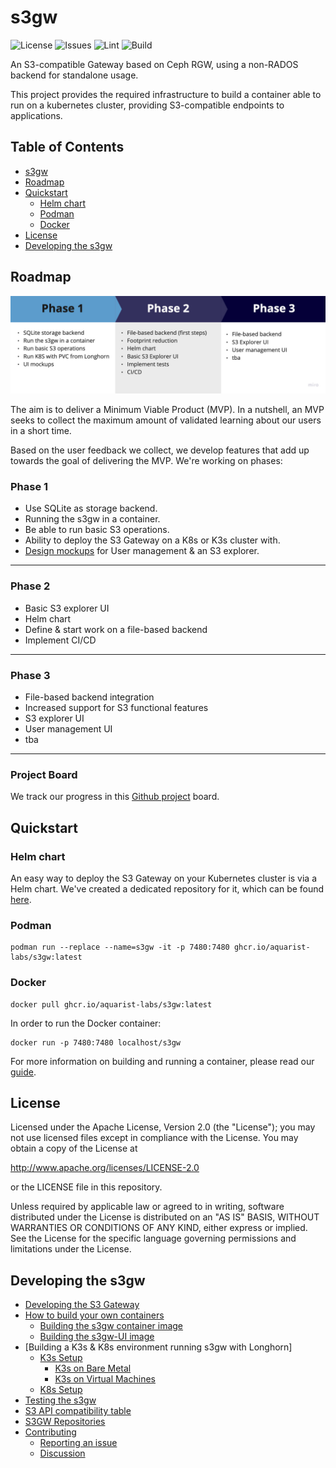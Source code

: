 # s3gw

![License](https://img.shields.io/github/license/aquarist-labs/s3gw-tools)
![Issues](https://img.shields.io/github/issues/aquarist-labs/s3gw-tools)
![Lint](https://github.com/aquarist-labs/s3gw-tools/actions/workflows/lint.yaml/badge.svg)
![Build](https://github.com/aquarist-labs/s3gw-tools/actions/workflows/build-environment.yml/badge.svg)

An S3-compatible Gateway based on Ceph RGW, using a non-RADOS backend for
standalone usage.

This project provides the required infrastructure to build a container
able to run on a kubernetes cluster, providing S3-compatible endpoints to
applications.

## Table of Contents

- [s3gw](#s3gw)
- [Roadmap](#roadmap)
- [Quickstart](#quickstart)
  - [Helm chart](#helm-chart)
  - [Podman](#podman)
  - [Docker](#docker)
- [License](#license)
- [Developing the s3gw](#developing-the-s3gw)

## Roadmap

![Roadmap](/assets/images/s3gw-roadmap.jpg)

The aim is to deliver a Minimum Viable Product (MVP). In a nutshell, an MVP
seeks to collect the maximum amount of validated learning about our users in a
short time.

Based on the user feedback we collect, we develop features that add up towards
the goal of delivering the MVP. We're working on phases:

### Phase 1

- Use SQLite as storage backend.
- Running the s3gw in a container.
- Be able to run basic S3 operations.
- Ability to deploy the S3 Gateway on a K8s or K3s cluster with.
- [Design mockups][1] for User management & an S3 explorer.

-----

### Phase 2

- Basic S3 explorer UI
- Helm chart
- Define & start work on a file-based backend
- Implement CI/CD

-----

### Phase 3

- File-based backend integration
- Increased support for S3 functional features
- S3 explorer UI
- User management UI
- tba

-----

### Project Board

We track our progress in this [Github project][2] board.

## Quickstart

### Helm chart

An easy way to deploy the S3 Gateway on your Kubernetes cluster is via a Helm
chart. We've created a dedicated repository for it, which can be found
[here][3].

### Podman

```shell
podman run --replace --name=s3gw -it -p 7480:7480 ghcr.io/aquarist-labs/s3gw:latest
```

### Docker

```shell
docker pull ghcr.io/aquarist-labs/s3gw:latest
```

In order to run the Docker container:

```shell
docker run -p 7480:7480 localhost/s3gw
```

For more information on building and running a container, please read our
[guide](./build/).

## License

Licensed under the Apache License, Version 2.0 (the "License");
you may not use licensed files except in compliance with the License.
You may obtain a copy of the License at

  <http://www.apache.org/licenses/LICENSE-2.0>

or the LICENSE file in this repository.

Unless required by applicable law or agreed to in writing, software
distributed under the License is distributed on an "AS IS" BASIS,
WITHOUT WARRANTIES OR CONDITIONS OF ANY KIND, either express or implied.
See the License for the specific language governing permissions and
limitations under the License.

## Developing the s3gw

- [Developing the S3 Gateway](./docs/developing.md#developing-the-s3-gateway)
- [How to build your own containers](./docs/build.md#how-to-build-your-own-containers)
  - [Building the s3gw container image](./docs/build.md)
  - [Building the s3gw-UI image](./docs/build-ui.md)
- [Building a K3s & K8s environment running s3gw with Longhorn]
  - [K3s Setup](./docs/env-k3s.md)
    - [K3s on Bare Metal](./docs/env-k3s.md#k3s-on-bare-metal)
    - [K3s on Virtual Machines](./docs/env-k3s.md#k3s-on-virtual-machines)
  - [K8s Setup](./docs/env-k8s.md)
- [Testing the s3gw](./docs/testing.md)
- [S3 API compatibility table](./docs/s3-compatibility-table.md)
- [S3GW Repositories](./docs/s3gw-repos.md)
- [Contributing](./docs/contributing.md#contributing)
  - [Reporting an issue](./docs/contributing.md#reporting-an-issue)
  - [Discussion](./docs/contributing.md#discussion)

[1]: https://www.figma.com/file/IeozuvvYlrKBs7qm030dyo/S3-Wireframe?node-id=0%3A1
[2]: https://github.com/orgs/aquarist-labs/projects/5/views/1
[3]: https://github.com/aquarist-labs/s3gw-charts
